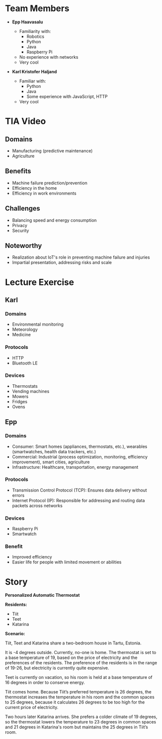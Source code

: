 # Team Members
- **Epp Haavasalu**
  - Familiarity with:
    - Robotics
    - Python
    - Java
    - Raspberry Pi
  - No experience with networks
  - Very cool

- **Karl Kristofer Haljand**
  - Familiar with:
    - Python
    - Java
    - Some experience with JavaScript, HTTP
  - Very cool

# TIA Video
## Domains
- Manufacturing (predictive maintenance)
- Agriculture

## Benefits
- Machine failure prediction/prevention
- Efficiency in the home
- Efficiency in work environments

## Challenges
- Balancing speed and energy consumption
- Privacy
- Security

## Noteworthy
- Realization about IoT's role in preventing machine failure and injuries
- Impartial presentation, addressing risks and scale

# Lecture Exercise
## Karl
### Domains
- Environmental monitoring
- Meteorology
- Medicine

### Protocols
- HTTP
- Bluetooth LE

### Devices
- Thermostats
- Vending machines
- Mowers
- Fridges
- Ovens

## Epp
### Domains
- Consumer: Smart homes (appliances, thermostats, etc.), wearables (smartwatches, health data trackers, etc.)
- Commercial: Industrial (process optimization, monitoring, efficiency improvement), smart cities, agriculture
- Infrastructure: Healthcare, transportation, energy management

### Protocols
- Transmission Control Protocol (TCP): Ensures data delivery without errors
- Internet Protocol (IP): Responsible for addressing and routing data packets across networks

### Devices
- Raspberry Pi
- Smartwatch

### Benefit
- Improved efficiency
- Easier life for people with limited movement or abilities

# Story
**Personalized Automatic Thermostat**

**Residents:**
- Tiit
- Teet
- Katarina

**Scenario:**

Tiit, Teet and Katarina share a two-bedroom house in Tartu, Estonia.

It is -4 degrees outside. Currently, no-one is home. The thermostat is set to a base temperature of 19, based on the price of electricity and the preferences of the residents. The preference of the residents is in the range of 19-26, but electricity is currently quite expensive.

Teet is currently on vacation, so his room is held at a base temperature of 16 degrees in order to conserve energy.

Tiit comes home. Because Tiit’s preferred temperature is 26 degrees, the thermostat increases the temperature in his room and the common spaces to 25 degrees, because it calculates 26 degrees to be too high for the current price of electricity. 

Two hours later Katarina arrives. She prefers a colder climate of 19 degrees, so the thermostat lowers the temperature to 23 degrees in common spaces and 21 degrees in Katarina's room but maintains the 25 degrees in Tiit’s room.
